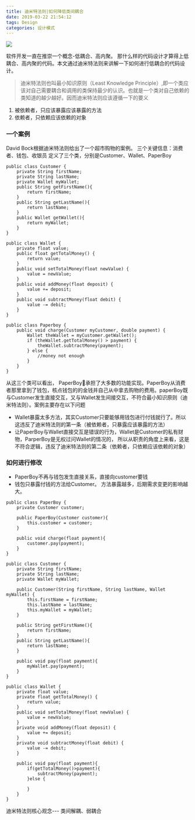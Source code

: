 ```yaml
---
title: 迪米特法则|如何降低类间耦合
date: 2019-03-22 21:54:12
tags: Design
categories: 设计模式
---
```


![](http://posw9yxeh.bkt.clouddn.com/images/common/gratisography-271-thumbnail-small.jpg)
<!-- more -->


软件开发一直在推崇一个概念-低耦合、高内聚。 那什么样的代码设计才算得上低耦合、高内聚的代码。本文通过迪米特法则来讲解一下如何进行低耦合的代码设计。

> 迪米特法则也叫最小知识原则（Least Knowledge Principle）,即一个类应该对自己需要耦合和调用的类保持最少的认识。也就是一个类对自己依赖的类知道的越少越好。因而迪米特法则应该遵循一下的要义
1. 被依赖者，只应该暴露应该暴露的方法
2. 依赖者，只依赖应该依赖的对象

### 一个案例
David Bock根据迪米特法则给出了一个超市购物的案例。
三个关键信息：消费者、钱包、收银员
定义了三个类，分别是Customer、Wallet、PaperBoy
```
public class Customer {
    private String firstName;
    private String lastName;
    private Wallet myWallet;
    public String getFirstName(){
        return firstName;
    }
    public String getLastName(){
        return lastName;
    }
    public Wallet getWallet(){
        return myWallet;
    }
}
```

```
public class Wallet {
    private float value;
    public float getTotalMoney() {
        return value;
    }
    public void setTotalMoney(float newValue) {
        value = newValue;
    }
    public void addMoney(float deposit) {
        value += deposit;
    }
    public void subtractMoney(float debit) {
        value -= debit;
    }
}

```
```
public class Paperboy {
    public void charge(Customer myCustomer, double payment) {
        Wallet theWallet = myCustomer.getWallet();
        if (theWallet.getTotalMoney() > payment) {
            theWallet.subtractMoney(payment);
        } else {
            //money not enough
        }
    }
}
```
从这三个类可以看出， PaperBoy承担了大多数的功能实现。PaperBoy从消费者那里拿到了钱包，核点钱包的的金钱并自己从中拿去购物的费用。paperBoy既与Customer发生直接交互，又与Wallet发生间接交互，不符合最小知识原则（迪米特法则）。案例主要存在以下问题

+ Wallet暴露太多方法，其实Customer只要能够用钱包进行付钱就行了。所以这违反了迪米特法则的第一条（被依赖者，只暴露应该暴露的方法）
+ 让PaperBoy与Wallet直接交互是错误的行为，Wallet是Customer的私有财物，ParperBoy是无权过问Wallet的情况的， 所以从职责的角度上来看，这是不符合逻辑，违反了迪米特法则的第二条（依赖者，只依赖应该依赖的对象）

### 如何进行修改

+ PaperBoy不再与钱包发生直接关系，直接向customer要钱
+ 钱包只暴露付钱的方法给Customer。 方法暴露越多，后期需求变更的影响越大。

```
public class PaperBoy {
    private Customer customer;

    public PaperBoy(Customer customer){
        this.customer = customer;
    }

    public void charge(float payment){
        customer.pay(payment);
    }
}
```

```
public class Customer {
    private String firstName;
    private String lastName;
    private Wallet myWallet;

    public Customer(String firstName, String lastName, Wallet myWallet) {
        this.firstName = firstName;
        this.lastName = lastName;
        this.myWallet = myWallet;
    }

    public String getFirstName(){
        return firstName;
    }
    public String getLastName(){
        return lastName;
    }

    public void pay(float payment){
        myWallet.pay(payment);
    }
}
```

```
public class Wallet {
    private float value;
    private float getTotalMoney() {
        return value;
    }
    public void setTotalMoney(float newValue) {
        value = newValue;
    }
    private void addMoney(float deposit) {
        value += deposit;
    }
    private void subtractMoney(float debit) {
        value -= debit;
    }

    public void pay(float payment){
        if(getTotalMoney()>payment){
            subtractMoney(payment);
        }else {

        }
    }
}
```

迪米特法则核心观念--- 类间解耦、弱耦合










